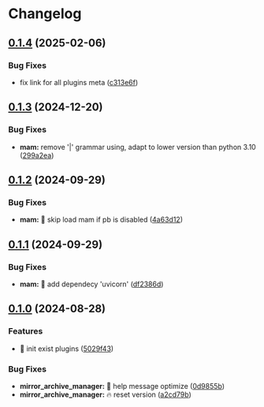 # Changelog

## [0.1.4](https://github.com/Aimerny/MCDRPlugins/compare/mirror_archive_manager-v0.1.3...mirror_archive_manager-v0.1.4) (2025-02-06)


### Bug Fixes

* fix link for all plugins meta ([c313e6f](https://github.com/Aimerny/MCDRPlugins/commit/c313e6f1b92db0c76a200c4c25956adfb4c4c933))

## [0.1.3](https://github.com/Aimerny/MCDRPlugins/compare/mirror_archive_manager-v0.1.2...mirror_archive_manager-v0.1.3) (2024-12-20)


### Bug Fixes

* **mam:** remove '|' grammar using, adapt to lower version than python 3.10 ([299a2ea](https://github.com/Aimerny/MCDRPlugins/commit/299a2ea9274957ba273e8aee0f2a85859b80c986))

## [0.1.2](https://github.com/Aimerny/MCDRPlugins/compare/mirror_archive_manager-v0.1.1...mirror_archive_manager-v0.1.2) (2024-09-29)


### Bug Fixes

* **mam:** :bug: skip load mam if pb is disabled ([4a63d12](https://github.com/Aimerny/MCDRPlugins/commit/4a63d127631ac8e6d900292accef9b323b2587f4))

## [0.1.1](https://github.com/Aimerny/MCDRPlugins/compare/mirror_archive_manager-v0.1.0...mirror_archive_manager-v0.1.1) (2024-09-29)


### Bug Fixes

* **mam:** :bug: add dependecy 'uvicorn' ([df2386d](https://github.com/Aimerny/MCDRPlugins/commit/df2386d2af9685f66009c21fc5d5608820dab9f1))

## [0.1.0](https://github.com/Aimerny/MCDRPlugins/compare/MirrorArchiveManager-v0.0.2...MirrorArchiveManager-v0.1.0) (2024-08-28)


### Features

* :tada: init exist plugins ([5029f43](https://github.com/Aimerny/MCDRPlugins/commit/5029f430f3a376878270a08124a73cad63af7bc5))


### Bug Fixes

* **mirror_archive_manager:** :bug: help message optimize ([0d9855b](https://github.com/Aimerny/MCDRPlugins/commit/0d9855b49376c8aae23e26d44ddd0e5a187dd40a))
* **mirror_archive_manager:** :fire: reset version ([a2cd79b](https://github.com/Aimerny/MCDRPlugins/commit/a2cd79b68ec21b18f61c0fdce0dbd6c656be80a0))
